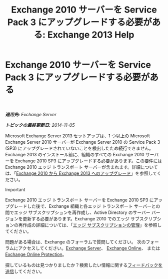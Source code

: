 ﻿---
title: 'Exchange 2010 サーバーを Service Pack 3 にアップグレードする必要がある: Exchange 2013 Help'
TOCTitle: Exchange 2010 サーバーを Service Pack 3 にアップグレードする必要がある
ms:assetid: 06f99869-79a2-4ac4-b947-b71430b178ad
ms:mtpsurl: https://technet.microsoft.com/ja-jp/library/ms.exch.setupreadiness.e15e14coexistenceminmajorversionrequirement(v=EXCHG.150)
ms:contentKeyID: 49895225
ms.date: 04/24/2018
mtps_version: v=EXCHG.150
ms.translationtype: HT
---

# Exchange 2010 サーバーを Service Pack 3 にアップグレードする必要がある

 

_**適用先:** Exchange Server_

_**トピックの最終更新日:** 2014-11-05_

Microsoft Exchange Server 2013 セットアップは、1 つ以上の Microsoft Exchange Server 2010 サーバーが Exchange Server 2010 の Service Pack 3 (SP3) にアップグレードされていないことを検出したため続行できません。Exchange 2013 のインストール前に、組織のすべての Exchange 2010 サーバーを Exchange 2010 SP3 にアップグレードする必要があります。この要件には Exchange 2010 エッジ トランスポート サーバーが含まれます。詳細については、「[Exchange 2010 から Exchange 2013 へのアップグレード](upgrade-from-exchange-2010-to-exchange-2013-exchange-2013-help.md)」を参照してください。


> [!IMPORTANT]
> Exchange 2010 エッジ トランスポート サーバーを Exchange 2010 SP3 にアップグレードした後で、Exchange 組織と各エッジ トランスポート サーバーとの間でエッジ サブスクリプションを再作成し、Active Directory のサーバー バージョンを更新する必要があります。Exchange 2010 でのエッジ サブスクリプションの再作成の詳細については、「<A href="https://go.microsoft.com/fwlink/p/?linkid=269724">エッジ サブスクリプションの管理</A>」を参照してください。



問題がある場合は、Exchange のフォーラムで質問してください。 次のフォーラムにアクセスしてください。[Exchange Server](https://go.microsoft.com/fwlink/p/?linkid=60612)、 [Exchange Online](https://go.microsoft.com/fwlink/p/?linkid=267542)、 または [Exchange Online Protection](https://go.microsoft.com/fwlink/p/?linkid=285351)。

探しているものは見つかりましたか？検索したい情報に関する[フィードバックを送信](mailto:exsetuphelpfeedback@microsoft.com?subject=exchange%202013%20setup%20help%20feedback)してください。

